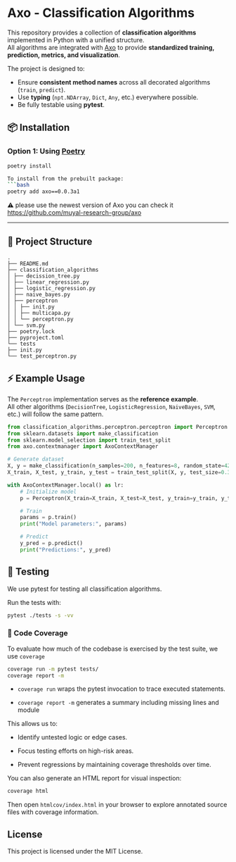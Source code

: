 # Axo - Classification Algorithms

This repository provides a collection of **classification algorithms** implemented in Python with a unified structure.  
All algorithms are integrated with [Axo](https://github.com/muyal-research-group/axo/tree/dev) to provide **standardized training, prediction, metrics, and visualization**.  

The project is designed to:  
- Ensure **consistent method names** across all  decorated algorithms (`train`, `predict`).  
- Use **typing** (`npt.NDArray`, `Dict`, `Any`, etc.) everywhere possible.  
- Be fully testable using **pytest**.  

## 📦 Installation

### Option 1: Using [Poetry](https://python-poetry.org/)
```bash
poetry install

To install from the prebuilt package:
```bash
poetry add axo==0.0.3a1
```

⚠️ please use the newest version of Axo you can check it  https://github.com/muyal-research-group/axo


---

## 📂 Project Structure  
```
.
├── README.md
├── classification_algorithms
│ ├── decission_tree.py
│ ├── linear_regression.py
│ ├── logistic_regression.py
│ ├── naive_bayes.py
│ ├── perceptron
│ │ ├── init.py
│ │ ├── multicapa.py
│ │ └── perceptron.py
│ └── svm.py
├── poetry.lock
├── pyproject.toml
└── tests
├── init.py
└── test_perceptron.py
```

## ⚡ Example Usage  

The `Perceptron` implementation serves as the **reference example**.  
All other algorithms (`DecisionTree`, `LogisticRegression`, `NaiveBayes`, `SVM`, etc.) will follow the same pattern.  

```python
from classification_algorithms.perceptron.perceptron import Perceptron
from sklearn.datasets import make_classification
from sklearn.model_selection import train_test_split
from axo.contextmanager import AxoContextManager

# Generate dataset
X, y = make_classification(n_samples=200, n_features=8, random_state=42)
X_train, X_test, y_train, y_test = train_test_split(X, y, test_size=0.3, random_state=42)

with AxoContextManager.local() as lr:
    # Initialize model 
    p = Perceptron(X_train=X_train, X_test=X_test, y_train=y_train, y_test=y_test)

    # Train
    params = p.train()
    print("Model parameters:", params)

    # Predict
    y_pred = p.predict()
    print("Predictions:", y_pred)
```

## 🧪 Testing

We use pytest for testing all classification algorithms.

Run the tests with:
```bash 
pytest ./tests -s -vv
```

### 📏 Code Coverage
To evaluate how much of the codebase is exercised by the test suite, we use ```coverage```

```sh
coverage run -m pytest tests/
coverage report -m
```

- ```coverage run``` wraps the pytest invocation to trace executed statements.

- ```coverage report -m``` generates a summary including missing lines and module

This allows us to:

- Identify untested logic or edge cases.

- Focus testing efforts on high-risk areas.

- Prevent regressions by maintaining coverage thresholds over time.

You can also generate an HTML report for visual inspection:

```sh
coverage html
```
Then open ```htmlcov/index.html``` in your browser to explore annotated source files with coverage information.

## License

This project is licensed under the MIT License.
